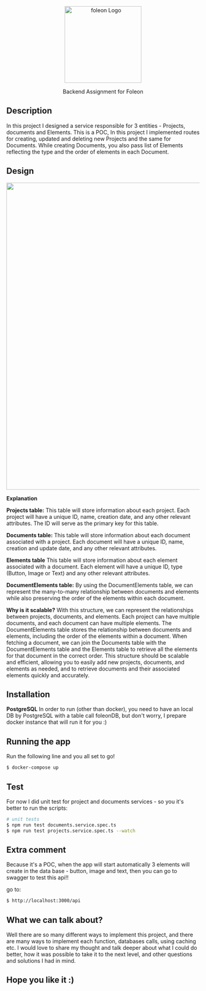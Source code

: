 <p align="center">
 <img src="https://53.fs1.hubspotusercontent-na1.net/hubfs/53/Fergals/Foleon%20Logo.png" width="200" alt="foleon Logo" />
</p>

  <p align="center">Backend Assignment for Foleon </p>

## Description

In this project I designed a service responsible for 3 entities - Projects, documents and Elements.
This is a POC, In this project I implemented routes for creating, updated and deleting new Projects and the same for Documents.
While creating Documents, you also pass list of Elements reflecting the type and the order of elements in each Document.

## Design

<img src="https://i.postimg.cc/bNCWJK4j/Foleon.jpg" width="800" />

**Explanation**

**Projects table:** This table will store information about each project. Each project will have a unique ID, name, creation date, and any other relevant attributes. The ID will serve as the primary key for this table. 

**Documents table:** This table will store information about each document associated with a project. Each document will have a unique ID, name, creation and update date, and any other relevant attributes. 

**Elements table** This table will store information about each element associated with a document. Each element will have a unique ID, type (Button, Image or Text) and any other relevant attributes. 

**DocumentElements table:**
By using the DocumentElements table, we can represent the many-to-many relationship between documents and elements while also preserving the order of the elements within each document.

**Why is it scalable?**
With this structure, we can represent the relationships between projects, documents, and elements. Each project can have multiple documents, and each document can have multiple elements. The DocumentElements table stores the relationship between documents and elements, including the order of the elements within a document.
When fetching a document, we can join the Documents table with the DocumentElements table and the Elements table to retrieve all the elements for that document in the correct order.
This structure should be scalable and efficient, allowing you to easily add new projects, documents, and elements as needed, and to retrieve documents and their associated elements quickly and accurately.


## Installation

**PostgreSQL**
In order to run (other than docker),
you need to have an local DB by PostgreSQL with a table call foleonDB,
but don't worry, I prepare docker instance that will run it for you :)

## Running the app
Run the following line and you all set to go!
```bash
$ docker-compose up
```

## Test

For now I did unit test for project and documents services - so you it's better to run the scripts:

```bash
# unit tests
$ npm run test documents.service.spec.ts
$ npm run test projects.service.spec.ts --watch
```

## Extra comment

Because it's a POC, when the app will start automatically 3 elements will create in the data base - button, image and text,
then you can go to swagger to test this api!!

go to:
```bash
$ http://localhost:3000/api
```

## What we can talk about?

Well there are so many different ways to implement this project, and there are many ways to implement each function, databases calls, using caching etc.
I would love to share my thought and talk deeper about what I could do better, how it was possible to take it to the next level, and other questions and solutions I had in mind.

## Hope you like it :)


